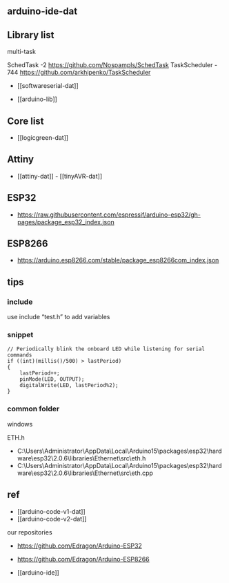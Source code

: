 
## arduino-ide-dat

## Library list 

multi-task 

SchedTask -2
https://github.com/Nospampls/SchedTask
TaskScheduler - 744
https://github.com/arkhipenko/TaskScheduler

- [[softwareserial-dat]]

- [[arduino-lib]]


## Core list 

- [[logicgreen-dat]]

## Attiny 

- [[attiny-dat]] - [[tinyAVR-dat]]

## ESP32

- https://raw.githubusercontent.com/espressif/arduino-esp32/gh-pages/package_esp32_index.json

## ESP8266

- https://arduino.esp8266.com/stable/package_esp8266com_index.json



## tips 



### include 


use include “test.h” to add variables




### snippet

    // Periodically blink the onboard LED while listening for serial commands
    if ((int)(millis()/500) > lastPeriod)
    {
        lastPeriod++;
        pinMode(LED, OUTPUT);
        digitalWrite(LED, lastPeriod%2);
    }


### common folder 

windows

ETH.h 
- C:\Users\Administrator\AppData\Local\Arduino15\packages\esp32\hardware\esp32\2.0.6\libraries\Ethernet\src\eth.h
- C:\Users\Administrator\AppData\Local\Arduino15\packages\esp32\hardware\esp32\2.0.6\libraries\Ethernet\src\eth.cpp



## ref 


- [[arduino-code-v1-dat]]
- [[arduino-code-v2-dat]]


our repositories
- https://github.com/Edragon/Arduino-ESP32
- https://github.com/Edragon/Arduino-ESP8266


- [[arduino-ide]]